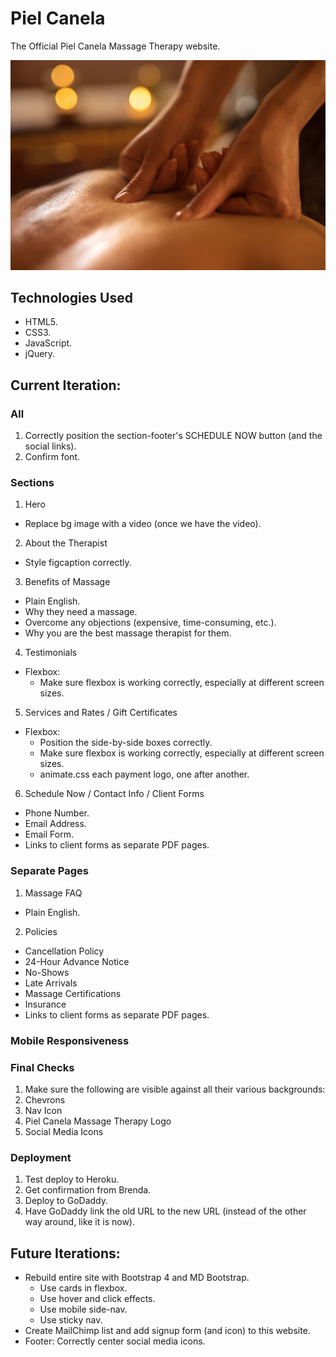 # Piel Canela

The Official Piel Canela Massage Therapy website.

![Piel Canela Massage Therapy](https://github.com/toddcf/pielcanela/blob/master/assets/img/hands-large.jpg "Piel Canela Massage Therapy")

## Technologies Used

- HTML5.
- CSS3.
- JavaScript.
- jQuery.

## Current Iteration:

### All

1. Correctly position the section-footer's SCHEDULE NOW button (and the social links).
2. Confirm font.

### Sections

1. Hero
  - Replace bg image with a video (once we have the video).

2. About the Therapist

  - Style figcaption correctly.

3. Benefits of Massage
  - Plain English.
  - Why they need a massage.
  - Overcome any objections (expensive, time-consuming, etc.).
  - Why you are the best massage therapist for them.

4. Testimonials

- Flexbox:
  - Make sure flexbox is working correctly, especially at different screen sizes.

5. Services and Rates / Gift Certificates

  - Flexbox:
    - Position the side-by-side boxes correctly.
    - Make sure flexbox is working correctly, especially at different screen sizes.
    - animate.css each payment logo, one after another.

6. Schedule Now / Contact Info / Client Forms

- Phone Number.
- Email Address.
- Email Form.
- Links to client forms as separate PDF pages.

### Separate Pages

1. Massage FAQ
  - Plain English.

2. Policies
  - Cancellation Policy
  - 24-Hour Advance Notice
  - No-Shows
  - Late Arrivals
  - Massage Certifications
  - Insurance
  - Links to client forms as separate PDF pages.

### Mobile Responsiveness

### Final Checks

1. Make sure the following are visible against all their various backgrounds:
  1. Chevrons
  2. Nav Icon
  3. Piel Canela Massage Therapy Logo
  4. Social Media Icons

### Deployment

1. Test deploy to Heroku.
2. Get confirmation from Brenda.
3. Deploy to GoDaddy.
4. Have GoDaddy link the old URL to the new URL (instead of the other way around, like it is now).

## Future Iterations:

- Rebuild entire site with Bootstrap 4 and MD Bootstrap.
  - Use cards in flexbox.
  - Use hover and click effects.
  - Use mobile side-nav.
  - Use sticky nav.
- Create MailChimp list and add signup form (and icon) to this website.
- Footer: Correctly center social media icons.